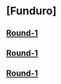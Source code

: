 # [Funduro]
## [Round-1](https://mb-otago.github.io/Event-Results/2019/Funduro/round-1)
## [Round-1](https://mb-otago.github.io/Event-Results/2019/Funduro/round-2)
## [Round-1](https://mb-otago.github.io/Event-Results/2019/Funduro/round-3)
